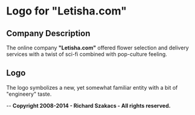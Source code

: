 Logo for "Letisha.com"
======================

Company Description
-------------------

The online company **"Letisha.com"** offered flower selection and delivery services with a twist of sci-fi combined with pop-culture feeling.

Logo
----

The logo symbolizes a new, yet somewhat familiar entity with a bit of "engineery" taste.





--
**Copyright 2008-2014 - Richard Szakacs - All rights reserved.**